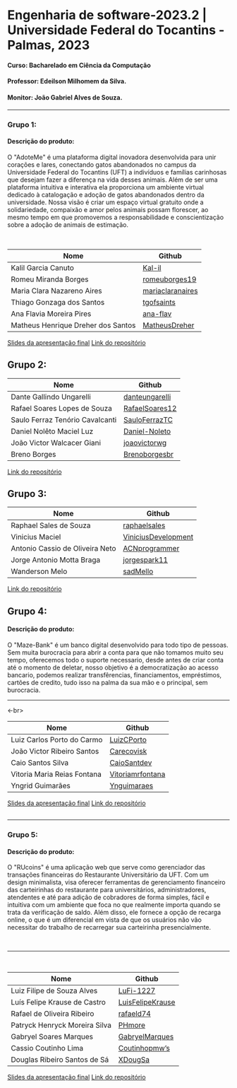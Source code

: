 # Engenharia de software-2023.2 | Universidade Federal do Tocantins - Palmas, 2023
#### Curso: Bacharelado em Ciência da Computação
#### Professor: Edeilson Milhomem da Silva.
#### Monitor: João Gabriel Alves de Souza.

---

### Grupo 1:

#### Descrição do produto:
O "AdoteMe" é uma plataforma digital inovadora desenvolvida para unir corações e lares, conectando gatos abandonados no campus da Universidade Federal do Tocantins (UFT) a indivíduos e famílias carinhosas que desejam fazer a diferença na vida desses animais. Além de ser uma plataforma intuitiva e interativa ela proporciona um ambiente virtual dedicado à catalogação e adoção de gatos abandonados dentro da universidade. Nossa visão é criar um espaço virtual gratuito onde a solidariedade, compaixão e amor pelos animais possam florescer, ao mesmo tempo em que promovemos a responsabilidade e conscientização sobre a adoção de animais de estimação.
</br>

</br>


|Nome|Github|
|---|---|
|Kalil Garcia Canuto|[Kal-il](https://github.com/Kal-il)|
|Romeu Miranda Borges|[romeuborges19](https://github.com/romeuborges19)|
|Maria Clara Nazareno Aires|[mariaclaranaires](https://github.com/mariaclaranaires)|
|Thiago Gonzaga dos Santos|[tgofsaints](https://github.com/tgofsaints)|
|Ana Flavia Moreira Pires|[ana-flav](https://github.com/ana-flav)|
|Matheus Henrique Dreher dos Santos|[MatheusDreher](https://github.com/MatheusDreher)|
[Slides da apresentação final](https://www.canva.com/design/DAF1xTX88Hg/y7lJPNkVIGf1uVD7FJq-ow/edit?utm_content=DAF1xTX88Hg&utm_campaign=designshare&utm_medium=link2&utm_source=sharebutton)
[Link do repositório](https://github.com/Kal-il/ES-2023_2-Adoteme)
##

## Grupo 2: 
|Nome|Github|
|---|---|
|Dante Gallindo Ungarelli|[danteungarelli](https://github.com/danteungarelli)|
|Rafael Soares Lopes de Souza|[RafaelSoares12](https://github.com/RafaelSoares12)|
|Saulo Ferraz Tenório Cavalcanti|[SauloFerrazTC](https://github.com/SauloFerrazTC)|
|Daniel Nolêto Maciel Luz|[Daniel-Noleto](https://github.com/Daniel-Noleto)|
|João Victor Walcacer Giani|[joaovictorwg](https://github.com/joaovictorwg)|
|Breno Borges|[Brenoborgesbr](https://github.com/Brenoborgesbr)|
[Link do repositório](https://github.com/danteungarelli/Blogue-pessoal-eng-soft-2023-2)
##

## Grupo 3: 
|Nome|Github|
|---|---|
|Raphael Sales de Souza|[raphaelsales](https://github.com/raphaelsales)|
|Vinicius Maciel|[ViniciusDevelopment](https://github.com/ViniciusDevelopment)|
|Antonio Cassio de Oliveira Neto|[ACNprogrammer](https://github.com/ACNprogrammer/)|
|Jorge Antonio Motta Braga|[jorgespark11](https://github.com/jorgespark11)|
|Wanderson Melo|[sadMello](https://github.com/sadMello)|
[Link do repositório](https://github.com/jorgespark11/Engsoft2023.git)
##

## Grupo 4: 

#### Descrição do produto: 
O "Maze-Bank" é um banco digital desenvolvido para todo tipo de pessoas. Sem muita burocracia para abrir a conta para que não tomamos muito seu tempo, oferecemos todo o suporte necessario, desde antes de criar conta até o momento de deletar, nosso objetivo é a democratização ao acesso bancario, podemos realizar transfêrencias, financiamentos, empréstimos, cartões de credito, tudo isso na palma da sua mão e o principal, sem burocracia. 
</br>

---

<-br>


|Nome|Github|
|---|---|
|Luiz Carlos Porto do Carmo|[LuizCPorto](https://github.com/LuizCPorto)|
|João Victor Ribeiro Santos|[Carecovisk](https://github.com/Carecovisk)|
|Caio Santos Silva|[CaioSantdev](https://github.com/CaioSantdev)|
|Vitoria Maria Reias Fontana|[Vitoriamrfontana](https://github.com/Vitoriamrfontana)|
|Yngrid Guimarães|[Ynguimaraes](https://github.com/Ynguimaraes)|
[Slides da apresentação final](https://www.canva.com/design/DAF2CuIz0KQ/ZG66lEeS4qdYUyD-0_pcfw/edit)
[Link do repositório](https://github.com/LuizCPorto/ES-2023-2-Maze-Bank)
##

---

### Grupo 5:

#### Descrição do produto:
O "RUcoins" é uma aplicação web que serve como gerenciador das transações financeiras do Restaurante Universitário da UFT. Com um design minimalista, visa oferecer ferramentas de gerenciamento financeiro das carteirinhas do restaurante para universitários, administradores, atendentes e até para adição de cobradores de forma simples, fácil e intuitiva com um ambiente que foca no que realmente importa quando se trata da verificação de saldo. Além disso, ele fornece a opção de recarga online, o que é um diferencial em vista de que os usuários não vão necessitar do trabalho de recarregar sua carteirinha presencialmente.

</br>

---

</br>


|Nome|Github|
|---|---|
|Luiz Filipe de Souza Alves|[LuFi-1227](https://github.com/LuFi-1227)|
|Luís Felipe Krause de Castro|[LuisFelipeKrause](https://github.com/LuisFelipeKrause)|
|Rafael de Oliveira Ribeiro|[rafaeld74](https://github.com/rafaeld74)|
|Patryck Henryck Moreira Silva|[PHmore](https://github.com/PHmore)|
|Gabryel Soares Marques|[GabryelMarques](https://github.com/GabryelMarques)|
|Cassio Coutinho Lima|[Coutinhopmw’s](https://github.com/Coutinhopmw)|
|Douglas Ribeiro Santos de Sá|[XDougSa](https://github.com/XDougSa)|
[Slides da apresentação final](https://docs.google.com/presentation/d/1zME__Brhl_YhVbNFdcjkyMeJqdjmXJDJNrECiO40b7s/edit?usp=sharing)
[Link do repositório](https://github.com/LuFi-1227/Eng-Soft-2023-2.git)
##
